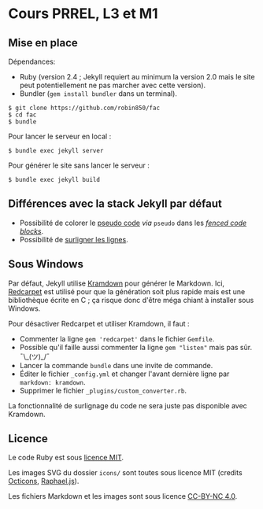 # Cours PRREL, L3 et M1

## Mise en place

Dépendances:

* Ruby (version 2.4 ; Jekyll requiert au minimum la version 2.0 mais le site peut
  potentiellement ne pas marcher avec cette version).
* Bundler (`gem install bundler` dans un terminal).

~~~
$ git clone https://github.com/robin850/fac
$ cd fac
$ bundle
~~~

Pour lancer le serveur en local :

~~~
$ bundle exec jekyll server
~~~

Pour générer le site sans lancer le serveur :

~~~
$ bundle exec jekyll build
~~~

## Différences avec la stack Jekyll par défaut

* Possibilité de colorer le [pseudo code](https://github.com/robin850/fac/tree/master/_plugins/pseudo_code_lexer.rb)
  *via* `pseudo` dans les *[fenced code blocks](https://help.github.com/articles/creating-and-highlighting-code-blocks/)*.
* Possibilité de [surligner les lignes](https://github.com/robin850/fac/tree/master/_plugins/custom_converter.rb#L9-L26).

## Sous Windows

Par défaut, Jekyll utilise [Kramdown](https://kramdown.gettalong.org/) pour générer
le Markdown. Ici, [Redcarpet](https://github.com/vmg/redcarpet) est utilisé pour
que la génération soit plus rapide mais est une bibliothèque écrite en C ; ça risque
donc d'être méga chiant à installer sous Windows.

Pour désactiver Redcarpet et utiliser Kramdown, il faut :

* Commenter la ligne `gem 'redcarpet'` dans le fichier `Gemfile`.
* Possible qu'il faille aussi commenter la ligne `gem "listen"` mais pas sûr.
  ¯\\\_(ツ)_/¯
* Lancer la commande `bundle` dans une invite de commande.
* Éditer le fichier `_config.yml` et changer l'avant dernière ligne par
  `markdown: kramdown`.
* Supprimer le fichier `_plugins/custom_converter.rb`.

La fonctionnalité de surlignage du code ne sera juste pas disponible avec Kramdown.

## Licence

Le code Ruby est sous [licence MIT](http://opensource.org/licenses/mit-license.php).

Les images SVG du dossier `icons/` sont toutes sous licence MIT (credits
[Octicons](https://octicons.github.com/), [Raphael.js](https://dmitrybaranovskiy.github.io/raphael/)).

Les fichiers Markdown et les images sont sous licence
[CC-BY-NC 4.0](https://creativecommons.org/licenses/by-nc/4.0/).

